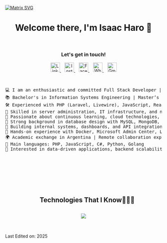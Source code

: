   [![Matrix SVG](https://raw.githubusercontent.com/rodrigograca31/rodrigograca31/master/matrix.svg)](https://www.youtube.com/watch?v=SDkAGkd4NLc) 
<p>
  <h1 align="center"><b>Welcome there, I'm Isaac Haro 👋</b></h1>
</p>
<br>
<div align="center">
  <h3><b>Let's get in touch! </b></h3>
  </div>
<p align="center">
  <a href="https://www.linkedin.com/in/isaac-haro/" target="_blank">
    <img src="https://img.icons8.com/color/48/linkedin.png" width="30px" alt="LinkedIn" />
  </a> &nbsp;&nbsp;

  <a href="https://www.instagram.com/isaac.h001/" target="_blank">
    <img src="https://img.icons8.com/color/48/instagram-new--v1.png" width="30px" alt="Instagram" />
  </a> &nbsp;&nbsp;

  <a href="https://www.facebook.com/isaac.haro3" target="_blank">
    <img src="https://img.icons8.com/color/48/facebook.png" width="30px" alt="Facebook" />
  </a> &nbsp;&nbsp;

  <a href="https://wa.me/593988055517" target="_blank">
    <img src="https://img.icons8.com/color/48/whatsapp.png" width="30px" alt="WhatsApp" />
  </a> &nbsp;&nbsp;

  <a href="mailto:zackharo1@gmail.com" target="_blank">
    <img src="https://img.icons8.com/color/48/gmail-new.png" width="30px" alt="Gmail" />
  </a>
</p>
<br>
<pre>
💻 I am an enthusiastic and committed Full Stack Developer | Focused on clean, scalable solutions
📚 Bachelor's in Information Systems Engineering | Master’s in Big Data (in progress)
🛠️ Experienced with PHP (Laravel, Livewire), JavaScript, React, and Angular
📡 Skilled in server administration, IT infrastructure, and network management
🧠 Passionate about continuous learning, cloud technologies, and agile methodologies (SCRUM certified)
🧩 Strong background in database design with MySQL, MongoDB, and Firebase
🔧 Building internal systems, dashboards, and API integrations
🧱 Hands-on experience with Docker, Microsoft Admin Center, Linux & Windows
🌍 Academic exchange in Argentina | Remote collaboration experience
🌟 Main languages: PHP, JavaScript, C#, Python, Golang
🎯 Interested in data-driven applications, backend scalability, and intelligent systems
</pre>
<br>
<br>
<br>
<br>
<br>
<!--h1 without bottom border-->
<div id="user-content-toc">
  <ul align="center">
    <summary><h2 style="display: inline-block">Technologies That I Know👨🏻‍💻</h2></summary>
  </ul>
</div>
<!-- Tech stack icons based on Isaac Haro's skills -->
<p align="center">
  <a href="https://skillicons.dev">
    <img src="https://skillicons.dev/icons?i=php,laravel,js,react,angular,python,java,cpp,cs,go,html,css,tailwind,bootstrap,mysql,mongodb,firebase,git,github,docker,linux,windows,vscode,figma,postman&perline=10" />
  </a>
</p>
<br>
<br>
Last Edited on: 2025

